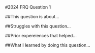 #2024 FRQ Question 1 


##This question is about...

##Struggles with this question...

##Prior expereiences that helped...

##What I learned by doing this question...

